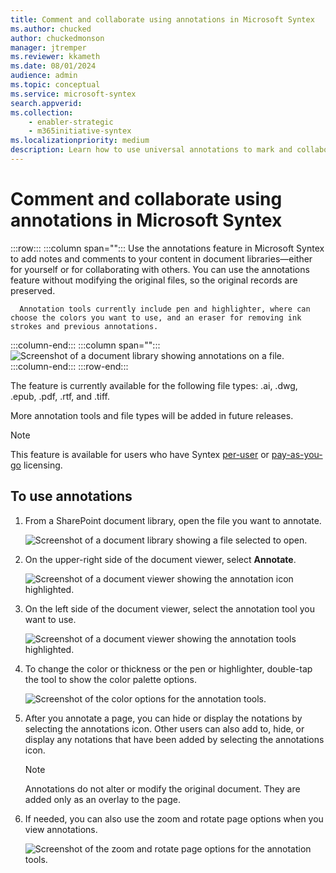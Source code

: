 ```yaml
---
title: Comment and collaborate using annotations in Microsoft Syntex
ms.author: chucked
author: chuckedmonson
manager: jtremper
ms.reviewer: kkameth
ms.date: 08/01/2024
audience: admin
ms.topic: conceptual
ms.service: microsoft-syntex
search.appverid: 
ms.collection: 
    - enabler-strategic
    - m365initiative-syntex
ms.localizationpriority: medium
description: Learn how to use universal annotations to mark and collaborate on items in SharePoint document libraries using Microsoft Syntex.
---
```


# Comment and collaborate using annotations in Microsoft Syntex


:::row:::
   :::column span="":::
      Use the annotations feature in Microsoft Syntex to add notes and comments to your content in document libraries—either for yourself or for collaborating with others. You can use the annotations feature without modifying the original files, so the original records are preserved.

      Annotation tools currently include pen and highlighter, where can choose the colors you want to use, and an eraser for removing ink strokes and previous annotations.
   :::column-end:::
   :::column span="":::
      ![Screenshot of a document library showing annotations on a file.](../media/content-understanding/annotation-sample-page2.png)
   :::column-end:::
:::row-end:::

The feature is currently available for the following file types: .ai, .dwg, .epub, .pdf, .rtf, and .tiff.

More annotation tools and file types will be added in future releases.

> [!NOTE]
> This feature is available for users who have Syntex [per-user](set-up-content-understanding.md) or [pay-as-you-go](syntex-azure-billing.md) licensing.

## To use annotations

1. From a SharePoint document library, open the file you want to annotate.

    ![Screenshot of a document library showing a file selected to open.](../media/content-understanding/annotation-select-file.png)

2. On the upper-right side of the document viewer, select **Annotate**.

    ![Screenshot of a document viewer showing the annotation icon highlighted.](../media/content-understanding/annotation-icon-document-page.png)

3. On the left side of the document viewer, select the annotation tool you want to use.

    ![Screenshot of a document viewer showing the annotation tools highlighted.](../media/content-understanding/annotation-tools-document-page.png)

4. To change the color or thickness or the pen or highlighter, double-tap the tool to show the color palette options.

    ![Screenshot of the color options for the annotation tools.](../media/content-understanding/annotation-tools-color-options.png)

5. After you annotate a page, you can hide or display the notations by selecting the annotations icon. Other users can also add to, hide, or display any notations that have been added by selecting the annotations icon.

    > [!NOTE]
    >  Annotations do not alter or modify the original document. They are added only as an overlay to the page.

6. If needed, you can also use the zoom and rotate page options when you view annotations.

    ![Screenshot of the zoom and rotate page options for the annotation tools.](../media/content-understanding/annotation-zoom-rotate-options.png)
